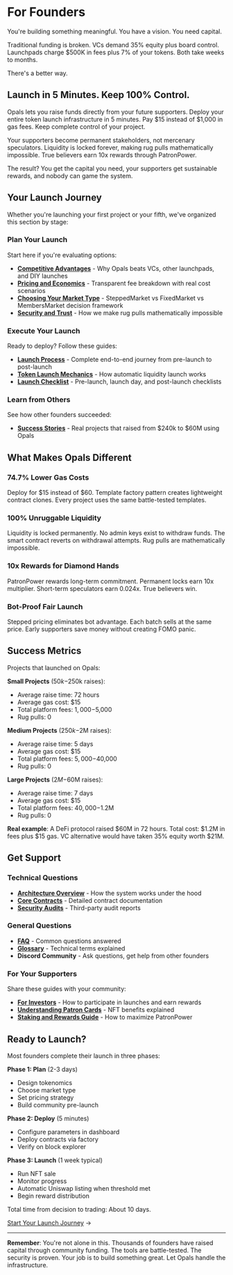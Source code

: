 # For Founders

You're building something meaningful. You have a vision. You need capital.

Traditional funding is broken. VCs demand 35% equity plus board control. Launchpads charge $500K in fees plus 7% of your tokens. Both take weeks to months.

There's a better way.

## Launch in 5 Minutes. Keep 100% Control.

Opals lets you raise funds directly from your future supporters. Deploy your entire token launch infrastructure in 5 minutes. Pay $15 instead of $1,000 in gas fees. Keep complete control of your project.

Your supporters become permanent stakeholders, not mercenary speculators. Liquidity is locked forever, making rug pulls mathematically impossible. True believers earn 10x rewards through PatronPower.

The result? You get the capital you need, your supporters get sustainable rewards, and nobody can game the system.

## Your Launch Journey

Whether you're launching your first project or your fifth, we've organized this section by stage:

### Plan Your Launch

Start here if you're evaluating options:

- **[Competitive Advantages](./competitive-advantages.md)** - Why Opals beats VCs, other launchpads, and DIY launches
- **[Pricing and Economics](./pricing-and-economics.md)** - Transparent fee breakdown with real cost scenarios
- **[Choosing Your Market Type](./choosing-market-type.md)** - SteppedMarket vs FixedMarket vs MembersMarket decision framework
- **[Security and Trust](./security-and-trust.md)** - How we make rug pulls mathematically impossible

### Execute Your Launch

Ready to deploy? Follow these guides:

- **[Launch Process](./launch-process.md)** - Complete end-to-end journey from pre-launch to post-launch
- **[Token Launch Mechanics](./token-launch-mechanics.md)** - How automatic liquidity launch works
- **[Launch Checklist](./launch-checklist.md)** - Pre-launch, launch day, and post-launch checklists

### Learn from Others

See how other founders succeeded:

- **[Success Stories](./success-stories.md)** - Real projects that raised from $240k to $60M using Opals

## What Makes Opals Different

### 74.7% Lower Gas Costs

Deploy for $15 instead of $60. Template factory pattern creates lightweight contract clones. Every project uses the same battle-tested templates.

### 100% Unruggable Liquidity

Liquidity is locked permanently. No admin keys exist to withdraw funds. The smart contract reverts on withdrawal attempts. Rug pulls are mathematically impossible.

### 10x Rewards for Diamond Hands

PatronPower rewards long-term commitment. Permanent locks earn 10x multiplier. Short-term speculators earn 0.024x. True believers win.

### Bot-Proof Fair Launch

Stepped pricing eliminates bot advantage. Each batch sells at the same price. Early supporters save money without creating FOMO panic.

## Success Metrics

Projects that launched on Opals:

**Small Projects** ($50k-$250k raises):
- Average raise time: 72 hours
- Average gas cost: $15
- Total platform fees: $1,000-$5,000
- Rug pulls: 0

**Medium Projects** ($250k-$2M raises):
- Average raise time: 5 days
- Average gas cost: $15
- Total platform fees: $5,000-$40,000
- Rug pulls: 0

**Large Projects** ($2M-$60M raises):
- Average raise time: 7 days
- Average gas cost: $15
- Total platform fees: $40,000-$1.2M
- Rug pulls: 0

**Real example**: A DeFi protocol raised $60M in 72 hours. Total cost: $1.2M in fees plus $15 gas. VC alternative would have taken 35% equity worth $21M.

## Get Support

### Technical Questions

- **[Architecture Overview](../technical/architecture-overview.md)** - How the system works under the hood
- **[Core Contracts](../technical/contracts-reference.md)** - Detailed contract documentation
- **[Security Audits](../technical/security.md)** - Third-party audit reports

### General Questions

- **[FAQ](../resources/faq.md)** - Common questions answered
- **[Glossary](../resources/glossary.md)** - Technical terms explained
- **Discord Community** - Ask questions, get help from other founders

### For Your Supporters

Share these guides with your community:

- **[For Investors](../for-investors/README.md)** - How to participate in launches and earn rewards
- **[Understanding Patron Cards](../for-investors/understanding-patron-cards.md)** - NFT benefits explained
- **[Staking and Rewards Guide](../for-investors/staking-rewards-guide.md)** - How to maximize PatronPower

## Ready to Launch?

Most founders complete their launch in three phases:

**Phase 1: Plan** (2-3 days)
- Design tokenomics
- Choose market type
- Set pricing strategy
- Build community pre-launch

**Phase 2: Deploy** (5 minutes)
- Configure parameters in dashboard
- Deploy contracts via factory
- Verify on block explorer

**Phase 3: Launch** (1 week typical)
- Run NFT sale
- Monitor progress
- Automatic Uniswap listing when threshold met
- Begin reward distribution

Total time from decision to trading: About 10 days.

[Start Your Launch Journey](./launch-process.md) →

---

**Remember**: You're not alone in this. Thousands of founders have raised capital through community funding. The tools are battle-tested. The security is proven. Your job is to build something great. Let Opals handle the infrastructure.